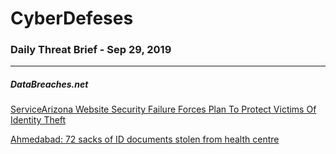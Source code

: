 # CyberDefeses
### Daily Threat Brief - Sep 29, 2019

 
-----
 
##### DataBreaches.net
[ServiceArizona Website Security Failure Forces Plan To Protect Victims Of Identity Theft](https://www.databreaches.net/servicearizona-website-security-failure-forces-plan-to-protect-victims-of-identity-theft/)
 
[Ahmedabad: 72 sacks of ID documents stolen from health centre](https://www.databreaches.net/ahmedabad-72-sacks-of-id-documents-stolen-from-health-centre/)
 
